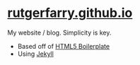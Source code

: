 # [rutgerfarry.github.io](http://rutgerfarry.github.io)
My website / blog. Simplicity is key.

- Based off of [HTML5 Boilerplate](https://html5boilerplate.com)
- Using [Jekyll](https://jekyllrb.com)
